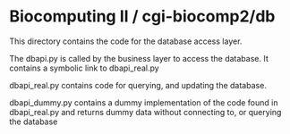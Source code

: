 Biocomputing II / cgi-biocomp2/db
=================================

This directory contains the code for the database access layer.

The dbapi.py is called by the business layer to access the database. 
It contains a symbolic link to dbapi_real.py

dbapi_real.py contains code for querying, and updating the database.

dbapi_dummy.py contains a dummy implementation of the code found in dbapi_real.py
and returns dummy data without connecting to, or querying the database

